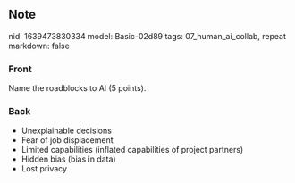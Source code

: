 ## Note
nid: 1639473830334
model: Basic-02d89
tags: 07_human_ai_collab, repeat
markdown: false

### Front
Name the roadblocks to AI (5 points).

### Back
<ul>
  <li>Unexplainable decisions
  <li>Fear of job displacement
  <li>Limited capabilities (inflated capabilities of project
  partners)
  <li>Hidden bias (bias in data)
  <li>Lost privacy
</ul>
